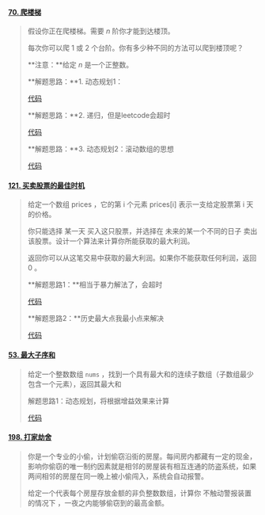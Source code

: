 #### [70. 爬楼梯](https://leetcode-cn.com/problems/climbing-stairs/)

> 假设你正在爬楼梯。需要 *n* 阶你才能到达楼顶。
>
> 每次你可以爬 1 或 2 个台阶。你有多少种不同的方法可以爬到楼顶呢？
>
> **注意：**给定 *n* 是一个正整数。
>
> **解题思路：**1. 动态规划1：
>
> [代码](Dynamic_01.java)
>
> **解题思路：**2. 递归，但是leetcode会超时
>
> [代码](Dynamic_01.java)
>
> **解题思路：**3. 动态规划2：滚动数组的思想
>
> [代码](Dynamic_01.java)

#### [121. 买卖股票的最佳时机](https://leetcode-cn.com/problems/best-time-to-buy-and-sell-stock/)

> 给定一个数组 prices ，它的第 i 个元素 prices[i] 表示一支给定股票第 i 天的价格。
>
> 你只能选择 某一天 买入这只股票，并选择在 未来的某一个不同的日子 卖出该股票。设计一个算法来计算你所能获取的最大利润。
>
> 返回你可以从这笔交易中获取的最大利润。如果你不能获取任何利润，返回 0 。
>
> **解题思路1：**相当于暴力解法了，会超时
>
> [代码](Dynamic_02.java)
>
> **解题思路2：**历史最大点我最小点来解决
>
> [代码](Dynamic_02.java)

#### [53. 最大子序和](https://leetcode-cn.com/problems/maximum-subarray/)

> 给定一个整数数组 `nums` ，找到一个具有最大和的连续子数组（子数组最少包含一个元素），返回其最大和
>
> 解题思路1：动态规划，将根据增益效果来计算
>
> [代码](Dynamic_03.java)

#### [198. 打家劫舍](https://leetcode-cn.com/problems/house-robber/)

> 你是一个专业的小偷，计划偷窃沿街的房屋。每间房内都藏有一定的现金，影响你偷窃的唯一制约因素就是相邻的房屋装有相互连通的防盗系统，如果两间相邻的房屋在同一晚上被小偷闯入，系统会自动报警。
>
> 给定一个代表每个房屋存放金额的非负整数数组，计算你 不触动警报装置的情况下 ，一夜之内能够偷窃到的最高金额。
>